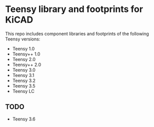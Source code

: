 Teensy library and footprints for KiCAD
=======================================

This repo includes component libraries and footprints of the following Teensy versions:

  - Teensy 1.0
  - Teensy++ 1.0
  - Teensy 2.0
  - Teensy++ 2.0
  - Teensy 3.0
  - Teensy 3.1
  - Teensy 3.2
  - Teensy 3.5
  - Teensy LC

TODO
----

  - Teensy 3.6
